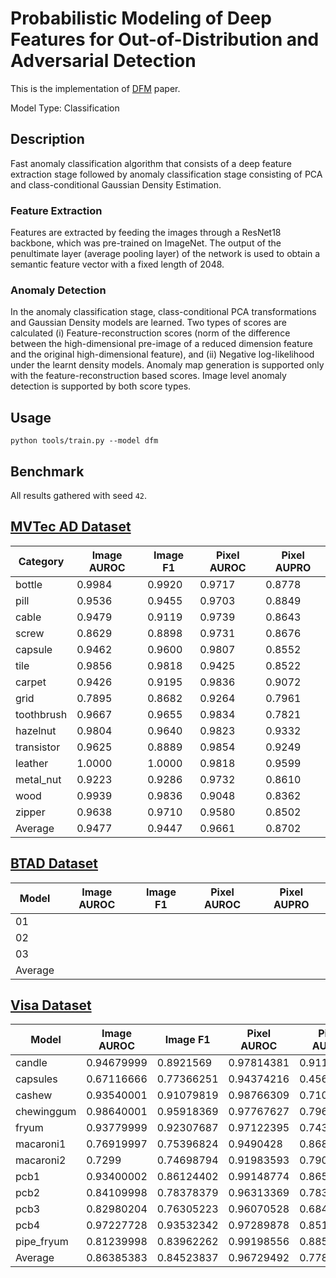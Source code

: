 # Probabilistic Modeling of Deep Features for Out-of-Distribution and Adversarial Detection

This is the implementation of [DFM](https://arxiv.org/pdf/1909.11786.pdf) paper.

Model Type: Classification

## Description

Fast anomaly classification algorithm that consists of a deep feature extraction stage followed by anomaly classification stage consisting of PCA and class-conditional Gaussian Density Estimation.

### Feature Extraction

Features are extracted by feeding the images through a ResNet18 backbone, which was pre-trained on ImageNet. The output of the penultimate layer (average pooling layer) of the network is used to obtain a semantic feature vector with a fixed length of 2048.

### Anomaly Detection

In the anomaly classification stage, class-conditional PCA transformations and Gaussian Density models are learned. Two types of scores are calculated (i) Feature-reconstruction scores (norm of the difference between the high-dimensional pre-image of a reduced dimension feature and the original high-dimensional feature), and (ii) Negative log-likelihood under the learnt density models. Anomaly map generation is supported only with the feature-reconstruction based scores. Image level anomaly detection is supported by both score types.

## Usage

`python tools/train.py --model dfm`

## Benchmark

All results gathered with seed `42`.

## [MVTec AD Dataset](https://www.mvtec.com/company/research/datasets/mvtec-ad)

| Category   | Image AUROC | Image F1 | Pixel AUROC | Pixel AUPRO |
| ---------- | ----------- | -------- | ----------- | ----------- |
| bottle     | 0.9984      | 0.9920   | 0.9717      | 0.8778      |
| pill       | 0.9536      | 0.9455   | 0.9703      | 0.8849      |
| cable      | 0.9479      | 0.9119   | 0.9739      | 0.8643      |
| screw      | 0.8629      | 0.8898   | 0.9731      | 0.8676      |
| capsule    | 0.9462      | 0.9600   | 0.9807      | 0.8552      |
| tile       | 0.9856      | 0.9818   | 0.9425      | 0.8522      |
| carpet     | 0.9426      | 0.9195   | 0.9836      | 0.9072      |
| grid       | 0.7895      | 0.8682   | 0.9264      | 0.7961      |
| toothbrush | 0.9667      | 0.9655   | 0.9834      | 0.7821      |
| hazelnut   | 0.9804      | 0.9640   | 0.9823      | 0.9332      |
| transistor | 0.9625      | 0.8889   | 0.9854      | 0.9249      |
| leather    | 1.0000      | 1.0000   | 0.9818      | 0.9599      |
| metal_nut  | 0.9223      | 0.9286   | 0.9732      | 0.8610      |
| wood       | 0.9939      | 0.9836   | 0.9048      | 0.8362      |
| zipper     | 0.9638      | 0.9710   | 0.9580      | 0.8502      |
| Average    | 0.9477      | 0.9447   | 0.9661      | 0.8702      |

## [BTAD Dataset](https://www.mvtec.com/company/research/datasets/mvtec-ad)

| Model   | Image AUROC | Image F1 | Pixel AUROC | Pixel AUPRO |
| ------- | ----------- | -------- | ----------- | ----------- |
| 01      |             |          |             |             |
| 02      |             |          |             |             |
| 03      |             |          |             |             |
| Average |             |          |             |             |

## [Visa Dataset](https://github.com/amazon-science/spot-diff)

| Model      | Image AUROC | Image F1   | Pixel AUROC | Pixel AUPRO |
| ---------- | ----------- | ---------- | ----------- | ----------- |
| candle     | 0.94679999  | 0.8921569  | 0.97814381  | 0.91176367  |
| capsules   | 0.67116666  | 0.77366251 | 0.94374216  | 0.45603833  |
| cashew     | 0.93540001  | 0.91079819 | 0.98766309  | 0.71012241  |
| chewinggum | 0.98640001  | 0.95918369 | 0.97767627  | 0.79671788  |
| fryum      | 0.93779999  | 0.92307687 | 0.97122395  | 0.74374688  |
| macaroni1  | 0.76919997  | 0.75396824 | 0.9490428   | 0.86897069  |
| macaroni2  | 0.7299      | 0.74698794 | 0.91983593  | 0.79018855  |
| pcb1       | 0.93400002  | 0.86124402 | 0.99148774  | 0.86543226  |
| pcb2       | 0.84109998  | 0.78378379 | 0.96313369  | 0.78399605  |
| pcb3       | 0.82980204  | 0.76305223 | 0.96070528  | 0.68428123  |
| pcb4       | 0.97227728  | 0.93532342 | 0.97289878  | 0.85156047  |
| pipe_fryum | 0.81239998  | 0.83962262 | 0.99198556  | 0.88500786  |
| Average    | 0.86385383  | 0.84523837 | 0.96729492  | 0.77898552  |
